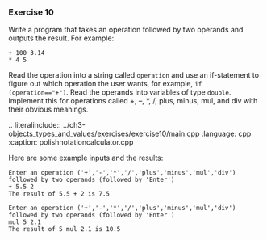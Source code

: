 ### Exercise 10

Write a program that takes an operation followed by two operands and outputs the result. For example:

```
+ 100 3.14 
* 4 5
```

Read the operation into a string called `operation` and use an if-statement to figure out which operation the user wants, 
for example, `if (operation=="+")`. Read the operands into variables of type `double`. 
Implement this for operations called +, –, *, /, plus, minus, mul, and div with their obvious meanings.


.. literalinclude:: ../ch3-objects_types_and_values/exercises/exercise10/main.cpp
   :language: cpp
   :caption: polishnotationcalculator.cpp


Here are some example inputs and the results:

```
Enter an operation ('+','-','*','/','plus','minus','mul','div') followed by two operands (followed by 'Enter')
+ 5.5 2
The result of 5.5 + 2 is 7.5
```

```
Enter an operation ('+','-','*','/','plus','minus','mul','div') followed by two operands (followed by 'Enter')
mul 5 2.1
The result of 5 mul 2.1 is 10.5
```

